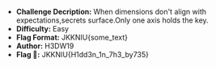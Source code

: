 - **Challenge Decription:** When dimensions don't align with expectations,secrets surface.Only one axis holds the key.
- **Difficulty:** Easy
- **Flag Format:** JKKNIU{some_text}
- **Author:** H3DW19
- **Flag 🚩:** JKKNIU{H1dd3n_1n_7h3_by735}
